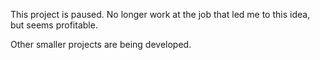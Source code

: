 This project is paused.
No longer work at the job that led me to this idea, but seems profitable.

Other smaller projects are being developed.
